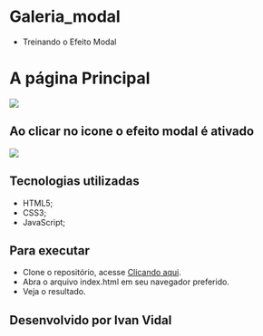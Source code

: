 # Galeria_modal
 - Treinando o Efeito Modal
# A página Principal

 <img src="https://scontent.fcgh2-1.fna.fbcdn.net/v/t1.0-9/118516930_2828420274053584_3117690494260749700_o.jpg?_nc_cat=101&_nc_sid=730e14&_nc_eui2=AeFeD_0zKQavnyAECKGJSZQbWTsMzcxLiMVZOwzNzEuIxVwf-cxcEwRsGuwW6yXKMHbue5De7CgwZFmVny1kAhlx&_nc_ohc=IK56L8G6pKMAX9NuNGJ&_nc_ht=scontent.fcgh2-1.fna&oh=7bbec9d6efc3cff6b534405c39b1675b&oe=5F94B361">

 ## Ao clicar no icone o efeito modal é ativado

 <img src="https://scontent-gru1-1.xx.fbcdn.net/v/t1.0-9/118449407_2828420270720251_3132995436637348318_o.jpg?_nc_cat=103&_nc_sid=730e14&_nc_eui2=AeFoB8y4ItIMK1eM8TohtWw0G8Q7FQ_t7gUbxDsVD-3uBS1NXiQfRGEe4GrfEIb1d55P29KHOav5lI07J66jbqba&_nc_ohc=WYL3yM5M1h0AX9sk_O0&_nc_ht=scontent-gru1-1.xx&oh=9415ca1ecd7829855eced7ae1a462ce2&oe=5F6F1A1C">

## Tecnologias utilizadas

- HTML5;
- CSS3;
- JavaScript;


## Para executar
- Clone o repositório, acesse <a href="https://github.com/Ivan-Vidal/Galeria_modal">Clicando aqui</a>.
- Abra o arquivo index.html em seu navegador preferido.
- Veja o resultado.



## Desenvolvido por Ivan Vidal
